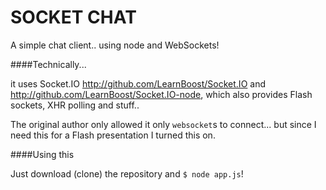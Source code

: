 SOCKET CHAT
===========

A simple chat client.. using node and WebSockets!

####Technically...

it uses Socket.IO <http://github.com/LearnBoost/Socket.IO> and <http://github.com/LearnBoost/Socket.IO-node>,
which also provides Flash sockets, XHR polling and stuff.. 

The original author only allowed it only `websocket`s to connect... but since I need this for a Flash presentation I turned this on.

####Using this

Just download (clone) the repository and `$ node app.js`!